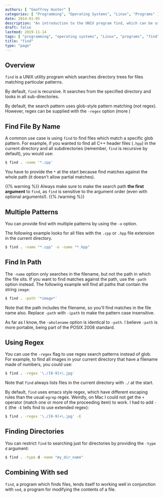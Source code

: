 ```yaml
---
authors: [ "Geoffrey Hunter" ]
categories: [ "Programming", "Operating Systems", "Linux", "Programs" ]
date: 2014-01-05
description: "An introduction to the UNIX program find, which can be used to search for files and directories on your computer."
draft: false
lastmod: 2019-11-14
tags: [ "programming", "operating systems", "Linux", "programs", "find", "UNIX", "files", "directories" ]
title: "find"
type: "page"
---
```


## Overview

`find` is a UNIX utility program which searches directory trees for files matching particular patterns.

By default, `find` is recursive. It searches from the specified directory and looks in all sub-directories.

By default, the search pattern uses glob-style pattern matching (not regex). However, regex can be supplied with the `-regex` option (more )

## Find File By Name

A common use case is using `find` to find files which match a specific glob pattern. For example, if you wanted to find all C++ header files (`.hpp`) in the current directory and all subdirectories (remember, `find` is recursive by default), you would use:

```sh
$ find . -name '*.cpp'
```

You have to provide the `*` at the start because find matches against the whole path (it doesn't allow partial matches).

{{% warning %}}
Always make sure to make the search path **the first argument** to `find`, as `find` is sensitive to the argument order (even with optional arguments!).
{{% /warning %}}

## Multiple Patterns

You can provide find with multiple patterns by using the `-o` option.

The following example looks for all files with the `.cpp` or `.hpp` file extension in the current directory.

```sh    
$ find . -name "*.cpp" -o -name "*.hpp"
```

## Find In Path

The `-name` option only searches in the filename, but not the path in which the file sits. If you want to find matches against the path, use the `-path` option instead. The following example will find all paths that contain the string `image`:

```sh
$ find . -path '*image*'
```

Note that the path includes the filename, so you'll find matches in the file name also. Replace `-path` with `-ipath` to make the pattern case insensitive.

As far as I know, the `-wholename` option is identical to `-path`. I believe `-path` is more portable, being part of the POSIX 2008 standard.

## Using Regex

You can use the `-regex` flag to use regex search patterns instead of glob. For example, to find all images in your current directory that have a filename made of numbers, you could use:

```sh
$ find . -regex '\./[0-9]+\.jpg'
```

Note that `find` always lists files in the current directory with `./` at the start.

By default, `find` uses emacs style regex, which have different escaping rules than the usual `egrep` regex. Weirdly, on Mac I could not get the `+` operator (match one or more of the proceeding item) to work. I had to add `-E` (the `-E` tells find to use extended regex):

```sh
$ find . -regex '\./[0-9]+\.jpg' -E
```

## Finding Directories

You can restrict `find` to searching just for directories by providing the `-type d` argument:

```sh
$ find . -type d -name "my_dir_name"
```

## Combining With sed

`find`, a program which finds files, lends itself to working well in conjunction with `sed`, a program for modifying the contents of a file.
